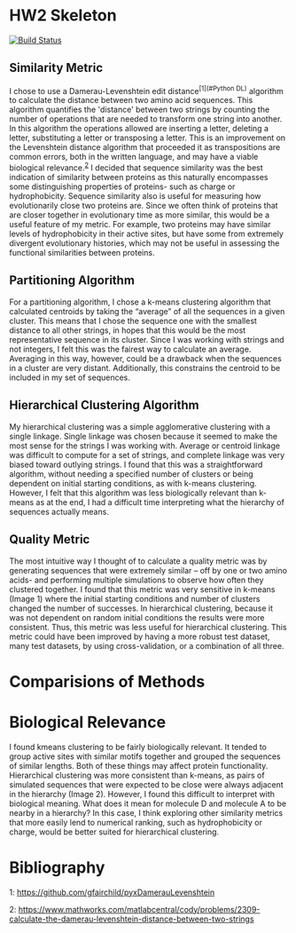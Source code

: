 # HW2 Skeleton

[![Build
Status](https://travis-ci.org/christacaggiano/hw2-skeleton.svg?branch=master)](https://travis-ci.org/ucsf-bmi-203/hw2-skeleton)


## Similarity Metric
I chose to use a Damerau-Levenshtein edit distance<sup>[1](#Python DL)</sup>
 algorithm to calculate the distance between two amino acid sequences. This algorithm quantifies the 'distance' between two strings by counting the number of operations that are needed to transform one string into another. In this algorithm the operations allowed are inserting a letter, deleting a letter, substituting a letter or transposing a letter. This is an improvement on the Levenshtein distance algorithm that proceeded it as transpositions are common errors, both in the written language, and may have a viable biological relevance.<sup>[2](#Explanation)</sup>
I decided that sequence similarity was the best indication of similarity between proteins as this naturally encompasses
some distinguishing properties of proteins- such as charge or hydrophobicity. Sequence similarity also is useful for
measuring how evolutionarily close two proteins are. Since we often think of proteins that are closer together in
evolutionary time as more similar, this would be a useful feature of my metric. For example, two proteins may have
similar levels of hydrophobicity in their active sites, but have some from extremely divergent evolutionary histories,
which may not be useful in assessing the functional similarities between proteins.

## Partitioning Algorithm
For a partitioning algorithm, I chose a k-means clustering algorithm that calculated centroids by taking the “average”
of all the sequences in a given cluster. This means that I chose the sequence one with the smallest distance to all other
strings, in hopes that this would be the most representative sequence in its cluster. Since I was working with strings
and not integers, I felt this was the fairest way to calculate an average. Averaging in this way, however, could be a
drawback when the sequences in a cluster are very distant. Additionally, this constrains the centroid to be included in
my set of sequences.

## Hierarchical Clustering Algorithm
My hierarchical clustering was a simple agglomerative clustering with a single linkage. Single linkage was chosen
because it seemed to make the most sense for the strings I was working with. Average or centroid linkage was difficult
to compute for a set of strings, and complete linkage was very biased toward outlying strings. I found that this was a
straightforward algorithm, without needing a specified number of clusters or being dependent on initial starting conditions,
as with k-means clustering. However, I felt that this algorithm was less biologically relevant than k-means as at the end,
I had a difficult time interpreting what the hierarchy of sequences actually means.


## Quality Metric
The most intuitive way I thought of to calculate a quality metric was by generating sequences that were extremely similar
– off by one or two amino acids- and performing multiple simulations to observe how often they clustered together. I found
that this metric was very sensitive in k-means (Image 1) where the initial starting conditions and number of clusters changed
the number of successes. In hierarchical clustering, because it was not dependent on random initial conditions the results
were more consistent. Thus, this metric was less useful for hierarchical clustering. This metric could have been improved
by having a more robust test dataset, many test datasets, by using cross-validation, or a combination of all three.


# Comparisions of Methods


#  Biological Relevance
I found kmeans clustering to be fairly biologically relevant. It tended to group active sites with similar motifs
together and grouped the sequences of similar lengths. Both of these things may affect protein functionality.
Hierarchical clustering was more consistent than k-means, as pairs of simulated sequences that were expected to be close
were always adjacent in the hierarchy (Image 2). However, I found this difficult to interpret with biological meaning.
What does it mean for molecule D and molecule A to be nearby in a hierarchy? In this case, I think exploring other
similarity metrics that more easily lend to numerical ranking, such as hydrophobicity or charge, would be better suited
for hierarchical clustering.


 # Bibliography
 <a name="Python DL">1</a>: https://github.com/gfairchild/pyxDamerauLevenshtein

 <a name="Explanation">2</a>: https://www.mathworks.com/matlabcentral/cody/problems/2309-calculate-the-damerau-levenshtein-distance-between-two-strings
